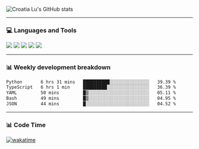 ![Croatia Lu's GitHub stats](https://github-readme-stats.vercel.app/api?username=croatialu&show_icons=true&theme=transparent)

<hr>

### 💻 Languages and Tools

<code><a href="https://nodejs.org/en"><img src="https://api.iconify.design/skill-icons:nodejs-light.svg" /></a></code>
<code><a href="https://www.typescriptlang.org/"><img src="https://api.iconify.design/logos:typescript-icon.svg" /></a></code>
<code><a href="https://react.dev"><img src="https://api.iconify.design/logos:react.svg" /></a></code>
<code><a href="https://github.com/vuejs/core"><img src="https://api.iconify.design/logos:vue.svg" /></a></code> 
<code><a href="https://www.docker.com/"><img src="https://api.iconify.design/logos:docker-icon.svg" /></a></code> 

<hr>

### 📊 Weekly development breakdown

<!--START_SECTION:waka-->

```txt
Python       6 hrs 31 mins   ██████████░░░░░░░░░░░░░░░   39.39 %
TypeScript   6 hrs 1 min     █████████░░░░░░░░░░░░░░░░   36.39 %
YAML         50 mins         █▒░░░░░░░░░░░░░░░░░░░░░░░   05.11 %
Bash         49 mins         █▒░░░░░░░░░░░░░░░░░░░░░░░   04.95 %
JSON         44 mins         █░░░░░░░░░░░░░░░░░░░░░░░░   04.52 %
```

<!--END_SECTION:waka-->

<hr>

### 📊 Code Time

[![wakatime](https://wakatime.com/badge/user/385c169e-5cb1-4640-b485-74e2af473e5d.svg)](https://wakatime.com/@croatialu)
